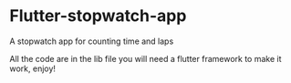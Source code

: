 # Flutter-stopwatch-app
A stopwatch app for counting time and laps

All the code are in the lib file you will need a flutter framework to make it work, enjoy!
